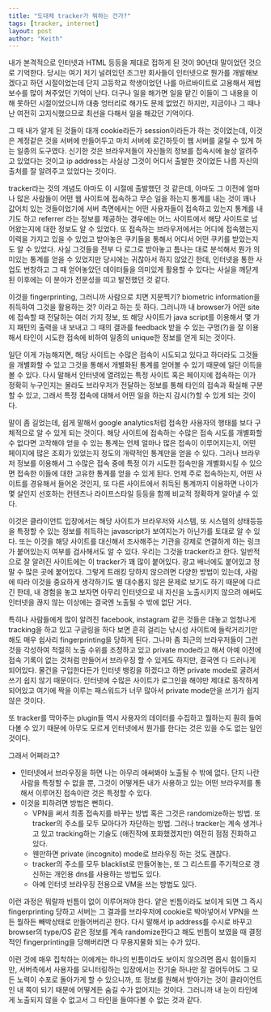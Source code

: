 ```yaml
---
title: "도대체 tracker가 뭐하는 건가?"
tags: [tracker, internet]
layout: post
author: "Keith"
---
```


내가 본격적으로 인터넷과 HTML 등등을 제대로 접하게 된 것이 90년대 말이었던 것으로 기억한다. 당시는 여기 저기 널려있던 조그만 회사들이 인터넷으로 뭔가를 개발해보겠다고 하던 시절이었는데 단지 고등학교 학생이었던 나를 아르바이트로 고용해서 제법 보수를 많이 쳐주었던 기억이 난다. 더구나 일을 해가면 일을 맡긴 이들이 그 내용을 이해 못하던 시절이었으니까 대충 엉터리로 해가도 문제 없었긴 하지만, 지금이나 그 때나 난 여전히 고지식했으므로 최선을 다해서 일을 해갔던 기억이다.

그 때 내가 알게 된 것들이 대개 cookie라든가 session이라든가 하는 것이었는데, 이것은 계정같은 것을 서버에 만들어두고 마치 서버에 로긴하듯이 웹 서버를 굴릴 수 있게 하는 일종의 도구였다. 신기한 것은 브라우저들이 자신들의 정보를 접속시에 늘상 알려주고 있었다는 것이고 ip address는 사실상 그것이 어디서 출발한 것이었든 나름 자신의 출처를 잘 알려주고 있었다는 것이다. 

tracker라는 것의 개념도 아마도 이 시절에 출발했던 것 같은데, 아마도 그 이전에 얼마나 많은 사람들이 어떤 웹 사이트에 접속하고 무슨 일을 하는지 통계를 내는 것이 꽤나 값어치 있는 것들이었기에 서버 측면에서는 어떤 사용자들이 접속하고 있는지 통계를 내기도 하고 referrer 라는 정보를 제공하는 경우에는 어느 사이트에서 해당 사이트로 넘어왔는지에 대한 정보도 알 수 있었다. 또 접속하는 브라우저에서는 어디에 접속했는지 이력을 가지고 있을 수 있었고 받아놓은 쿠키들을 통해서 어디서 어떤 쿠키를 받았는지도 알 수 있었다. 사실 그것들을 전부 다 로그로 받아놓고 틈나는 대로 분석해서 뭔가 의미있는 통계를 얻을 수 있었지만 당시에는 귀찮아서 하지 않았긴 한데, 인터넷을 통한 사업도 번창하고 그 때 얻어놓았던 데이터들을 의미있게 활용할 수 있다는 사실을 깨닫게 된 이후에는 이 분야가 전문성을 띠고 발전했던 것 같다.

이것을 fingerprinting, 그러니까 사람으로 치면 지문찍기? biometric information을 취득하여 그것을 활용하는 것? 이라고 하는 듯 하다. 그러니까 내 browser가 어떤 site에 접속할 때 전달하는 여러 가지 정보, 또 해당 사이트가 java script를 이용해서 몇 가지 패턴의 출력을 내 보내고 그 때의 결과를 feedback 받을 수 있는 구멍(?)을 잘 이용해서 타인이 시도한 접속에 비하여 일종의 unique한 정보를 얻게 되는 것이다. 

일단 이게 가능해지면, 해당 사이트는 수많은 접속이 시도되고 있다고 하더라도 그것들을 개별화할 수 있고 그것을 통해서 개별화된 통계를 얻어볼 수 있기 때문에 일단 이득을 볼 수 있다. 다시 말해서 인터넷에 열려있는 특정 사이트 혹은 페이지에 접속하는 이가 정확히 누구인지는 몰라도 브라우저가 전달하는 정보를 통해 타인의 접속과 확실해 구분할 수 있고, 그래서 특정 접속에 대해서 어떤 일을 하는지 감시(?)할 수 있게 되는 것이다. 

말이 좀 길었는데, 쉽게 말해서 google analytics처럼 접속한 사용자의 행태를 보다 구체적으로 알 수 있게 되는 것이다. 해당 사이트에 접속하는 수많은 접속 시도를 개별화할 수 없다면 고작해야 얻을 수 있는 통계는 언제 얼마나 많은 접속이 이루어지는지, 어떤 페이지에 많은 조회가 있었는지 정도의 개략적인 통계만을 얻을 수 있다. 그러나 브라우저 정보를 이용해서 그 수많은 접속 중에 특정 이가 시도한 접속만을 개별화시킬 수 있으면 접속한 이들에 대한 고유한 통계를 얻을 수 있게 된다. 언제 주로 접속하는지, 어떤 사이트를 경유해서 들어온 것인지, 또 다른 사이트에서 취득된 통계까지 이용하면 나이가 몇 살인지 선호하는 컨텐츠나 라이프스타일 등등을 함께 비교적 정확하게 알아낼 수 있다. 

이것은 클라이언트 입장에서는 해당 사이트가 브라우저와 시스템, 또 시스템의 상태등등을 특정할 수 있는 정보를 취득하는 javascript가 보여지는가 아닌가를 토대로 알 수 있다. 또는 이것을 해당 사이트를 대신해서 조사해주는 기관을 강제로 연결하게 하는 링크가 붙어있는지 여부를 검사해서도 알 수 있다. 우리는 그것을 tracker라고 한다. 일반적으로 잘 알려진 사이트에는 이 tracker가 꽤 많이 붙어있다. 광고 배너에도 붙어있고 정말 수 많은 곳에 붙어있다. 그렇게 트래킹 당하지 않으려면 다양한 방법이 있는데, 사람에 따라 이것을 중요하게 생각하기도 별 대수롭지 않은 문제로 보기도 하기 때문에 다르긴 한데, 내 경험을 놓고 보자면 아무리 인터넷으로 내 자신을 노출시키지 않으려 애써도 인터넷을 끊지 않는 이상에는 결국엔 노출될 수 밖에 없단 거다.

특히나 사람들에게 많이 알려진 facebook, instagram 같은 것들은 대놓고 엄청나게 tracking을 하고 있고 구글링을 하다 보면 흔히 걸리는 낚시성 사이트에 들락거리기만 해도 매우 쉽사리 fingerprinting을 당하게 된다. 그나마 좀 최근의 브라우저들이 그런 것을 각성하여 적절히 노출 수위를 조정하고 있고 private mode라고 해서 아예 이전에 접속 기록이 없는 것처럼 만들어서 브라우징 할 수 있게도 하지만, 결국엔 다 드러나게 되어있다. 물건을 구입한다든가 인터넷 뱅킹을 하겠다고 하면 private mode로 굴려서 쓰기 쉽지 않기 때문이다. 인터넷에 수많은 사이트가 로그인을 해야만 제대로 동작하게 되어있고 여기에 짝을 이루는 패스워드가 너무 많아서 private mode만을 쓰기가 쉽지 않은 것이다.

또 tracker를 막아주는 plugin들 역시 사용자의 데이터를 수집하고 뭘하는지 훤히 들여다볼 수 있기 때문에 아무도 모르게 인터넷에서 뭔가를 한다는 것은 있을 수도 없는 일인 것이다.

그래서 어쩌라고?

- 인터넷에서 브라우징을 하면 나는 아무리 애써봐야 노출될 수 밖에 없다. 단지 나란 사람을 특정할 수 없을 뿐, 그것이 어떻게든 내가 사용하고 있는 어떤 브라우저를 통해서 이루어진 접속이란 것은 특정할 수 있다. 
- 이것을 피하려면 방법은 뻔하다. 
   - VPN을 써서 최종 접속지를 바꾸는 방법 혹은 그것은 randomize하는 방법. 또 tracker의 주소를 모두 모아다가 차단하는 방법. 그러나 tracker는 계속 생겨나고 있고 tracking하는 기술도 (애진작에 포화했겠지만) 여전히 점점 진화하고 있다.
   - 웬만하면 private (incognito) mode로 브라우징 하는 것도 괜찮다.
   - tracker의 주소를 모두 blacklist로 만들어놓는, 또 그 리스트를 주기적으로 갱신하는 개인용 dns를 사용하는 방법도 있다.
   - 아예 인터넷 브라우징 전용으로 VM을 쓰는 방법도 있다.

이런 과정은 뭐랄까 빈틈이 없이 이루어져야 한다. 얕은 빈틈이라도 보이게 되면 그 즉시 fingerprinting 당하고 서버는 그 결과를 브라우저에 cookie로 박아넣어서 VPN을 쓰든 뭘하든 빼박상태로 만들어버리곤 한다. 다시 말해서 ip address를 수시로 바꾸고 browser의 type/OS 같은 정보를 계속 randomize한다고 해도 빈틈이 보였을 때 결정적인 fingerprinting을 당해버리면 다 무용지물화 되는 수가 있다. 

이런 것에 매우 집착하는 이에게는 하나의 빈틈이라도 보이지 않으려면 몹시 힘이들지만, 서버측에서 사용자를 모니터링하는 입장에서는 잔기술 하나만 잘 걸어두어도 그 모든 노력이 수포로 돌아가게 할 수 있으니까, 또 정보를 원해서 받아가는 것이 클라이언트인 내 쪽이 되기 때문에 어떻게든 숨길 수가 없어지는 것이다. 그러니까 내 눈이 타인에게 노출되지 않을 수 없고서 그 타인을 들여다볼 수 없는 것과 같다. 